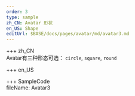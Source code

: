 ```yaml
---   
order: 3
type: sample  
zh_CN: Avatar 形状  
en_US: Shape
editUrl: $BASE/docs/pages/avatar/md/avatar3.md
---      
```


+++ zh_CN   
Avatar有三种形态可选： <Code>circle</Code>, <Code>square</Code>, <Code>round</Code>

+++ en_US   


+++ SampleCode  
fileName: Avatar3
